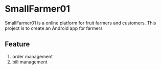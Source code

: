 # SmallFarmer01

SmallFarmer01 is a online platform for fruit farmers and customers.
This project is to create an Android app for farmers

## Feature
1. order management
2. bill management
